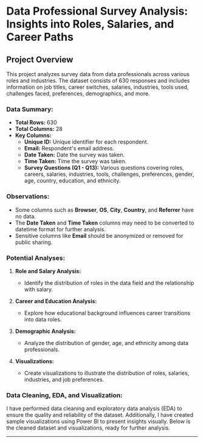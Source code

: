 # Data Professional Survey Analysis: Insights into Roles, Salaries, and Career Paths

## Project Overview

This project analyzes survey data from data professionals across various roles and industries. The dataset consists of 630 responses and includes information on job titles, career switches, salaries, industries, tools used, challenges faced, preferences, demographics, and more.

### Data Summary:
- **Total Rows:** 630
- **Total Columns:** 28
- **Key Columns:**
  - **Unique ID:** Unique identifier for each respondent.
  - **Email:** Respondent's email address.
  - **Date Taken:** Date the survey was taken.
  - **Time Taken:** Time the survey was taken.
  - **Survey Questions (Q1 - Q13):** Various questions covering roles, careers, salaries, industries, tools, challenges, preferences, gender, age, country, education, and ethnicity.

### Observations:
- Some columns such as **Browser**, **OS**, **City**, **Country**, and **Referrer** have no data.
- The **Date Taken** and **Time Taken** columns may need to be converted to datetime format for further analysis.
- Sensitive columns like **Email** should be anonymized or removed for public sharing.

### Potential Analyses:
1. **Role and Salary Analysis:**
   - Identify the distribution of roles in the data field and the relationship with salary.
   
2. **Career and Education Analysis:**
   - Explore how educational background influences career transitions into data roles.
   
3. **Demographic Analysis:**
   - Analyze the distribution of gender, age, and ethnicity among data professionals.

4. **Visualizations:**
   - Create visualizations to illustrate the distribution of roles, salaries, industries, and job preferences.

### Data Cleaning, EDA, and Visualization:
I have performed data cleaning and exploratory data analysis (EDA) to ensure the quality and reliability of the dataset. Additionally, I have created sample visualizations using Power BI to present insights visually. Below is the cleaned dataset and visualizations, ready for further analysis.

---


